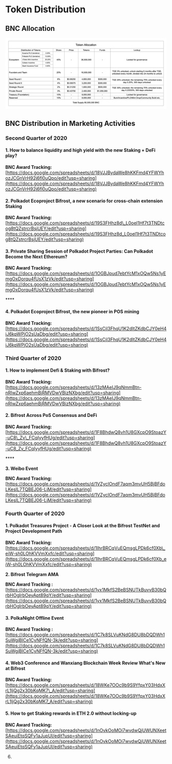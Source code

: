 # Token Distribution

## BNC Allocation

![](../.gitbook/assets/p10.png)

## BNC Distribution in Marketing Activities

### Second Quarter of 2020

#### 1. How to balance liquidity and high yield with the new Staking + DeFi play?

**BNC Award Tracking:** [https://docs.google.com/spreadsheets/d/18VJJBydaWe8hKKFmd4YFWYhozJCGnVrH92j6fl0uQpo/edit?usp=sharing](https://docs.google.com/spreadsheets/d/18VJJBydaWe8hKKFmd4YFWYhozJCGnVrH92j6fl0uQpo/edit?usp=sharing)



#### 2. Polkadot Ecoproject Bifrost, a new scenario for cross-chain extension Staking

**BNC Award Tracking:** [https://docs.google.com/spreadsheets/d/19S3FHhz8d\_L0oel1Hf7t3TNDtcog8tQZstrcrBsjUEY/edit?usp=sharing](https://docs.google.com/spreadsheets/d/19S3FHhz8d_L0oel1Hf7t3TNDtcog8tQZstrcrBsjUEY/edit?usp=sharing)

#### 

#### **3.** Private Sharing Session of Polkadot Project Parties: Can Polkadot Become the Next Ethereum?

**BNC Award Tracking:** [https://docs.google.com/spreadsheets/d/1OGBJpud7ebtYcM1xOQw5Ns1yEmgOxDorqu4fUsX1zVk/edit?usp=sharing](https://docs.google.com/spreadsheets/d/1OGBJpud7ebtYcM1xOQw5Ns1yEmgOxDorqu4fUsX1zVk/edit?usp=sharing)

\*\*\*\*

#### 4. Polkadot Ecoproject Bifrost, the new pioneer in POS mining   

**BNC Award Tracking:** [https://docs.google.com/spreadsheets/d/1SsCil3FhqU1K2dItZKdbCJY0eH4iJ6kpWPjO2sUaDbg/edit?usp=sharing](https://docs.google.com/spreadsheets/d/1SsCil3FhqU1K2dItZKdbCJY0eH4iJ6kpWPjO2sUaDbg/edit?usp=sharing)



### Third Quarter of 2020

#### **1.** How to implement Defi & Staking with Bifrost?

**BNC Award Tracking:**               [https://docs.google.com/spreadsheets/d/13zMAeIJ9qNmmBtn-nRIwZxp6aehmBjRMVDwVBizNXbg/edit?usp=sharing](https://docs.google.com/spreadsheets/d/13zMAeIJ9qNmmBtn-nRIwZxp6aehmBjRMVDwVBizNXbg/edit?usp=sharing)



#### **2.** Bifrost Across PoS Consensus and DeFi

**BNC Award Tracking:** [https://docs.google.com/spreadsheets/d/1F8BhdwQ8vh1U8GXcpO9StoazY-uC8\_Zv\_FCqIyyfHUg/edit?usp=sharing](https://docs.google.com/spreadsheets/d/1F8BhdwQ8vh1U8GXcpO9StoazY-uC8_Zv_FCqIyyfHUg/edit?usp=sharing)

\*\*\*\*

**3. Weibo Event** 

**BNC Award Tracking:** [https://docs.google.com/spreadsheets/d/1VZyclOndF7aqm3mvUH5BjBFdoLKesIL7TQBEJ06-LjM/edit?usp=sharing](https://docs.google.com/spreadsheets/d/1VZyclOndF7aqm3mvUH5BjBFdoLKesIL7TQBEJ06-LjM/edit?usp=sharing)



### Fourth Quarter of 2020

#### **1.** Polkadot Treasures Project - A Closer Look at the Bifrost TestNet and Project Development Path

**BNC Award Tracking:** [https://docs.google.com/spreadsheets/d/1IhrBRCqVuEQmsgLPDk6cf0Xb\_eiW-sh0LOhKVVmXxfc/edit?usp=sharing](https://docs.google.com/spreadsheets/d/1IhrBRCqVuEQmsgLPDk6cf0Xb_eiW-sh0LOhKVVmXxfc/edit?usp=sharing)



**2. Bifrost Telegram AMA**

**BNC Award Tracking :** [https://docs.google.com/spreadsheets/d/1yx1MkfS2BeBSNUTkBuvvB30bQrbHOglrbOeyApt89qY/edit?usp=sharing](https://docs.google.com/spreadsheets/d/1yx1MkfS2BeBSNUTkBuvvB30bQrbHOglrbOeyApt89qY/edit?usp=sharing)



#### 3. PolkaNight Offline Event

**BNC Award Tracking :** [https://docs.google.com/spreadsheets/d/1C7k8SLVuKNdG8DU8bDQDWh1SuWgjBICe1CyNFfQN-3k/edit?usp=sharing](https://docs.google.com/spreadsheets/d/1C7k8SLVuKNdG8DU8bDQDWh1SuWgjBICe1CyNFfQN-3k/edit?usp=sharing)



#### 4. Web3 Conference and Wanxiang Blockchain Week Review What's New at Bifrost

**BNC Award Tracking:** [https://docs.google.com/spreadsheets/d/18WKe7OOc9b9S9YfpxY03HdxXrL1ljQg2x30bKqMK7\_A/edit?usp=sharing](https://docs.google.com/spreadsheets/d/18WKe7OOc9b9S9YfpxY03HdxXrL1ljQg2x30bKqMK7_A/edit?usp=sharing)



#### 5. How to get Staking rewards in ETH 2.0 without locking-up

**BNC Award Tracking:** [https://docs.google.com/spreadsheets/d/1nOvkOoMOi7wvdwQjUWUNXeetSAeuiEtqSQFy1aJupUI/edit?usp=sharing](https://docs.google.com/spreadsheets/d/1nOvkOoMOi7wvdwQjUWUNXeetSAeuiEtqSQFy1aJupUI/edit?usp=sharing)



6. 

